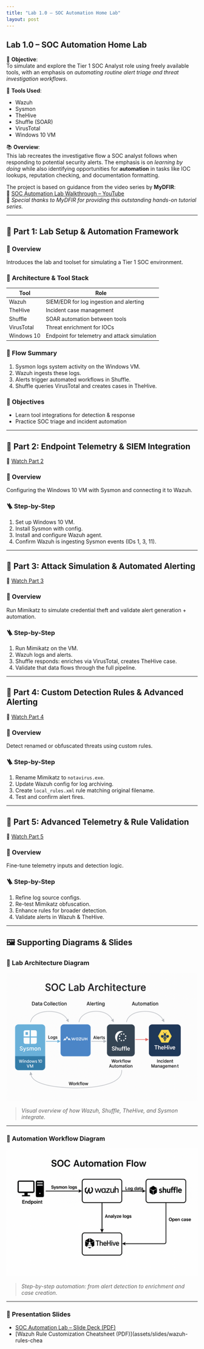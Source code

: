 ```yaml
---
title: "Lab 1.0 – SOC Automation Home Lab"
layout: post
---
```


## Lab 1.0 – SOC Automation Home Lab

🎯 **Objective**:  
To simulate and explore the Tier 1 SOC Analyst role using freely available tools, with an emphasis on *automating routine alert triage and threat investigation workflows*.

🔧 **Tools Used**:
- Wazuh
- Sysmon
- TheHive
- Shuffle (SOAR)
- VirusTotal
- Windows 10 VM

📚 **Overview**:  
This lab recreates the investigative flow a SOC analyst follows when responding to potential security alerts. The emphasis is on *learning by doing* while also identifying opportunities for **automation** in tasks like IOC lookups, reputation checking, and documentation formatting.

The project is based on guidance from the video series by **MyDFIR**:  
🎥 [SOC Automation Lab Walkthrough – YouTube](https://youtu.be/XR3eamn8ydQ?si=WLR8_IjbkIGodCc5)  
💬 *Special thanks to MyDFIR for providing this outstanding hands-on tutorial series.*

---

## 📌 Part 1: Lab Setup & Automation Framework

### 🧭 Overview
Introduces the lab and toolset for simulating a Tier 1 SOC environment.

### 🧱 Architecture & Tool Stack
| Tool        | Role                                      |
|-------------|--------------------------------------------|
| Wazuh       | SIEM/EDR for log ingestion and alerting    |
| TheHive     | Incident case management                   |
| Shuffle     | SOAR automation between tools              |
| VirusTotal  | Threat enrichment for IOCs                 |
| Windows 10  | Endpoint for telemetry and attack simulation |

### 🔁 Flow Summary
1. Sysmon logs system activity on the Windows VM.
2. Wazuh ingests these logs.
3. Alerts trigger automated workflows in Shuffle.
4. Shuffle queries VirusTotal and creates cases in TheHive.

### 🎯 Objectives
- Learn tool integrations for detection & response
- Practice SOC triage and incident automation

---

## 📌 Part 2: Endpoint Telemetry & SIEM Integration

🎥 [Watch Part 2](https://youtu.be/YxpUx0czgx4?si=DLSAAvLUZrr-cCxa)

### 🧭 Overview
Configuring the Windows 10 VM with Sysmon and connecting it to Wazuh.

### 🪜 Step-by-Step
1. Set up Windows 10 VM.
2. Install Sysmon with config.
3. Install and configure Wazuh agent.
4. Confirm Wazuh is ingesting Sysmon events (IDs 1, 3, 11).

---

## 📌 Part 3: Attack Simulation & Automated Alerting

🎥 [Watch Part 3](https://youtu.be/VuSKMPRXN1M?si=DieWa0WIDELuj0Ac)

### 🧭 Overview
Run Mimikatz to simulate credential theft and validate alert generation + automation.

### 🪜 Step-by-Step
1. Run Mimikatz on the VM.
2. Wazuh logs and alerts.
3. Shuffle responds: enriches via VirusTotal, creates TheHive case.
4. Validate that data flows through the full pipeline.

---

## 📌 Part 4: Custom Detection Rules & Advanced Alerting

🎥 [Watch Part 4](https://youtu.be/amTtlN3uvFU?si=MZzUMpAihcALguaF)

### 🧭 Overview
Detect renamed or obfuscated threats using custom rules.

### 🪜 Step-by-Step
1. Rename Mimikatz to `notavirus.exe`.
2. Update Wazuh config for log archiving.
3. Create `local_rules.xml` rule matching original filename.
4. Test and confirm alert fires.

---

## 📌 Part 5: Advanced Telemetry & Rule Validation

🎥 [Watch Part 5](https://youtu.be/GNXK00QapjQ?si=P2KyGpLFmAk9K0PO)

### 🧭 Overview
Fine-tune telemetry inputs and detection logic.

### 🪜 Step-by-Step
1. Refine log source configs.
2. Re-test Mimikatz obfuscation.
3. Enhance rules for broader detection.
4. Validate alerts in Wazuh & TheHive.

---

## 🖼️ Supporting Diagrams & Slides

### 🧱 Lab Architecture Diagram
![SOC Lab Architecture Diagram](assets/images/soc-architecture.png)
> *Visual overview of how Wazuh, Shuffle, TheHive, and Sysmon integrate.*

---

### 🔁 Automation Workflow Diagram
![SOC Automation Flow](assets/images/shuffle-workflow.png)
> *Step-by-step automation: from alert detection to enrichment and case creation.*

---

### 📂 Presentation Slides
- [SOC Automation Lab – Slide Deck (PDF)](assets/slides/soc-lab-summary.pdf)
- [Wazuh Rule Customization Cheatsheet (PDF)](assets/slides/wazuh-rules-chea
